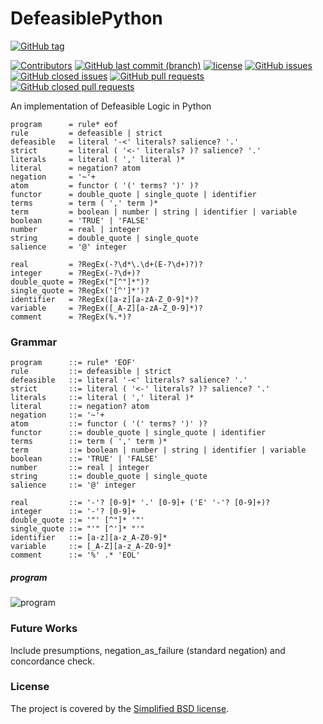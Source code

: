 # DefeasiblePython
[![GitHub tag](https://img.shields.io/github/tag/stefano-bragaglia/DefeasiblePython.svg)](https://github.com/stefano-bragaglia/DefeasiblePython/tags)

[![Contributors](https://img.shields.io/github/contributors/stefano-bragaglia/DefeasiblePython.svg)](https://github.com/stefano-bragaglia/DefeasiblePython/graphs/contributors)
[![GitHub last commit (branch)](https://img.shields.io/github/last-commit/stefano-bragaglia/DefeasiblePython/master.svg)](https://github.com/stefano-bragaglia/DefeasiblePython)
[![license](https://img.shields.io/github/license/stefano-bragaglia/DefeasiblePython.svg)](https://github.com/stefano-bragaglia/DefeasiblePython/blob/master/LICENSE)
[![GitHub issues](https://img.shields.io/github/issues/stefano-bragaglia/DefeasiblePython.svg)](https://github.com/stefano-bragaglia/DefeasiblePython/issues)
[![GitHub closed issues](https://img.shields.io/github/issues-closed/stefano-bragaglia/DefeasiblePython.svg)](https://github.com/stefano-bragaglia/DefeasiblePython/issues?q=is%3Aissue+is%3Aclosed)
[![GitHub pull requests](https://img.shields.io/github/issues-pr/stefano-bragaglia/DefeasiblePython.svg)](https://github.com/stefano-bragaglia/DefeasiblePython/pulls)
[![GitHub closed pull requests](https://img.shields.io/github/issues-pr-closed/stefano-bragaglia/DefeasiblePython.svg)](https://github.com/stefano-bragaglia/DefeasiblePython/pulls?q=is%3Apr+is%3Aclosed)

An implementation of Defeasible Logic in Python

[//]: # "## Contributing"

[//]: # "Bug reports and pull requests are welcome on GitHub at [twitterz.api](https://github.com/stefano-bragaglia/DefeasiblePython) repository."
[//]: # "This project is intended to be a safe, welcoming space for collaboration, and contributors are expected to adhere to the" 
[//]: # "[Contributor Covenant](http://contributor-covenant.org) code of conduct."

    program      = rule* eof
    rule         = defeasible | strict 
    defeasible   = literal '-<' literals? salience? '.'
    strict       = literal ( '<-' literals? )? salience? '.'
    literals     = literal ( ',' literal )*
    literal      = negation? atom
    negation     = '~'+
    atom         = functor ( '(' terms? ')' )?
    functor      = double_quote | single_quote | identifier
    terms        = term ( ',' term )*
    term         = boolean | number | string | identifier | variable
    boolean      = 'TRUE' | 'FALSE'
    number       = real | integer
    string       = double_quote | single_quote
    salience     = '@' integer
    
    real         = ?RegEx(-?\d*\.\d+(E-?\d+)?)?
    integer      = ?RegEx(-?\d+)?
    double_quote = ?RegEx("[^"]*")? 
    single_quote = ?RegEx('[^']*')?
    identifier   = ?RegEx([a-z][a-zA-Z_0-9]*)?
    variable     = ?RegEx([_A-Z][a-zA-Z_0-9]*)?
    comment      = ?RegEx(%.*)?

### Grammar

    program      ::= rule* 'EOF'
    rule         ::= defeasible | strict 
    defeasible   ::= literal '-<' literals? salience? '.'
    strict       ::= literal ( '<-' literals? )? salience? '.'
    literals     ::= literal ( ',' literal )*
    literal      ::= negation? atom
    negation     ::= '~'+
    atom         ::= functor ( '(' terms? ')' )?
    functor      ::= double_quote | single_quote | identifier
    terms        ::= term ( ',' term )*
    term         ::= boolean | number | string | identifier | variable
    boolean      ::= 'TRUE' | 'FALSE'
    number       ::= real | integer
    string       ::= double_quote | single_quote
    salience     ::= '@' integer

    real         ::= '-'? [0-9]* '.' [0-9]+ ('E' '-'? [0-9]+)?
    integer      ::= '-'? [0-9]+
    double_quote ::= '"' [^"]* '"'
    single_quote ::= "'" [^']* "'"
    identifier   ::= [a-z][a-z_A-Z0-9]*
    variable     ::= [_A-Z][a-z_A-Z0-9]*
    comment      ::= '%' .* 'EOL'


##### program
![program](http://example.com/images/program.png)

### Future Works

Include presumptions, negation_as_failure (standard negation) and concordance check.

### License

The project is covered by the [Simplified BSD license](https://opensource.org/licenses/BSD-2-Clause). 
